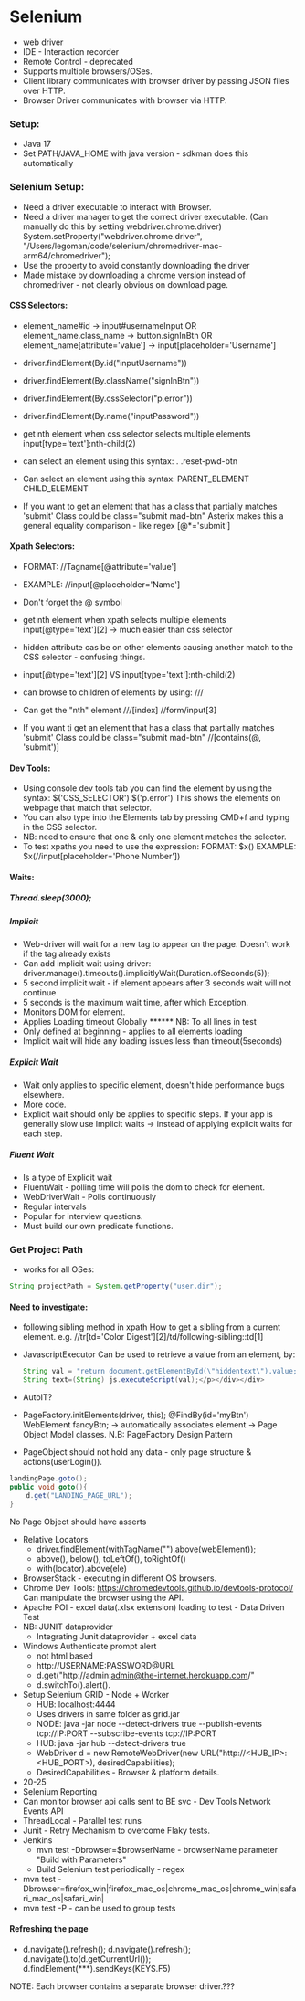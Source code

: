 # Selenium

- web driver
- IDE - Interaction recorder
- Remote Control - deprecated
- Supports multiple browsers/OSes.
- Client library communicates with browser driver by passing JSON files over HTTP.
- Browser Driver communicates with browser via HTTP.

### Setup:

- Java 17
- Set PATH/JAVA_HOME with java version - sdkman does this automatically

### Selenium Setup:

- Need a driver executable to interact with Browser.
- Need a driver manager to get the correct driver executable. (Can manually do this by setting webdriver.chrome.driver)
  System.setProperty("webdriver.chrome.driver", "/Users/legoman/code/selenium/chromedriver-mac-arm64/chromedriver");
- Use the property to avoid constantly downloading the driver
- Made mistake by downloading a chrome version instead of chromedriver - not clearly obvious on download page.

#### CSS Selectors:

- element_name#id -> input#usernameInput
  OR
  element_name.class_name -> button.signInBtn
  OR
  element_name[attribute='value'] -> input[placeholder='Username']

- driver.findElement(By.id("inputUsername"))
- driver.findElement(By.className("signInBtn"))
- driver.findElement(By.cssSelector("p.error"))
- driver.findElement(By.name("inputPassword"))

- get nth element when css selector selects multiple elements
  input[type='text']:nth-child(2)

- can select an element using this syntax:
  .<CLASSNAME>
  .reset-pwd-btn

- Can select an element using this syntax:
  PARENT_ELEMENT CHILD_ELEMENT

- If you want to get an element that has a class that partially matches 'submit'
  Class could be class="submit mad-btn"
  Asterix makes this a general equality comparison - like regex
  <ELEMENT>[@<CLASS>*='submit']


#### Xpath Selectors:

- FORMAT:  //Tagname[@attribute='value']
- EXAMPLE: //input[@placeholder='Name']
- Don't forget the @ symbol
- get nth element when xpath selects multiple elements
  input[@type='text'][2] -> much easier than css selector
- hidden attribute cas be on other elements causing another match to the CSS selector - confusing things.
- input[@type='text'][2] VS input[type='text']:nth-child(2)

- can browse to children of elements by using:
  //<PARENT>/<CHILD>
- Can get the "nth" element
  //<PARENT>/<CHILD>[index]
  //form/input[3]

- If you want ti get an element that has a class that partially matches 'submit'
  Class could be class="submit mad-btn"
  //<ELEMENT>[contains(@<CLASS>, 'submit')]

#### Dev Tools:
- Using console dev tools tab you can find the element by using the syntax:
  $('CSS_SELECTOR')
  $('p.error')
  This shows the elements on webpage that match that selector.
- You can also type into the Elements tab by pressing CMD+f and typing in the CSS selector.
- NB: need to ensure that one & only one element matches the selector.
- To test xpaths you need to use the expression:
  FORMAT:  $x(<EXPRESSION>)
  EXAMPLE: $x(//input[placeholder='Phone Number'])

#### Waits:

##### Thread.sleep(3000);
##### Implicit   
- Web-driver will wait for a new tag to appear on the page. Doesn't work if the tag already exists 
- Can add implicit wait using driver:
  driver.manage().timeouts().implicitlyWait(Duration.ofSeconds(5));
- 5 second implicit wait - if element appears after 3 seconds wait will not continue
- 5 seconds is the maximum wait time, after which Exception.
- Monitors DOM for element.
- Applies Loading timeout Globally ****** NB: To all lines in test
- Only defined at beginning - applies to all elements loading 
- Implicit wait will hide any loading issues less than timeout(5seconds)

##### Explicit Wait  
- Wait only applies to specific element, doesn't hide performance bugs elsewhere.
- More code.
- Explicit wait should only be applies to specific steps.
  If your app is generally slow use Implicit waits -> instead of applying explicit waits for each step.
##### Fluent Wait  
- Is a type of Explicit wait
- FluentWait - polling time will polls the dom to check for element.
- WebDriverWait - Polls continuously 
- Regular intervals
- Popular for interview questions.
- Must build our own predicate functions.

### Get Project Path
- works for all OSes:
```java
String projectPath = System.getProperty("user.dir");
```

#### Need to investigate:
- following sibling method in xpath 
  How to get a sibling from a current element.
  e.g. //tr[td='Color Digest'][2]/td/following-sibling::td[1]
- JavascriptExecutor
  Can be used to retrieve a value from an element, by:
  ```java
  String val = "return document.getElementById(\"hiddentext\").value;";
  String text=(String) js.executeScript(val);</p></div></div>
  ```
- AutoIT?

- PageFactory.initElements(driver, this);
  @FindBy(id='myBtn')
  WebElement fancyBtn; -> automatically associates element -> Page Object Model classes.
  N.B: PageFactory Design Pattern
- PageObject should not hold any data - only page structure & actions(userLogin()).
```java
landingPage.goto();
public void goto(){
    d.get("LANDING_PAGE_URL");        
}
```  
  No Page Object should have asserts

- Relative Locators
  - driver.findElement(withTagName("").above(webElement));
  - above(), below(), toLeftOf(), toRightOf()
  - with(locator).above(ele)
- BrowserStack - executing in different OS browsers.
- Chrome Dev Tools: https://chromedevtools.github.io/devtools-protocol/
  Can manipulate the browser using the API.
- Apache POI - excel data(.xlsx extension) loading to test - Data Driven Test
- NB: JUNIT dataprovider
  - Integrating Junit dataprovider + excel data
- Windows Authenticate prompt alert
  - not html based
  - http://USERNAME:PASSWORD@URL
  - d.get("http://admin:admin@the-internet.herokuapp.com/"
  - d.switchTo().alert().
- Setup Selenium GRID - Node + Worker
  - HUB: localhost:4444
  - Uses drivers in same folder as grid.jar
  - NODE: java -jar <JAR> node --detect-drivers true --publish-events tcp://IP:PORT --subscribe-events tcp://IP:PORT
  - HUB: java -jar <JAR> hub --detect-drivers true
  - WebDriver d = new RemoteWebDriver(new URL("http://<HUB_IP>:<HUB_PORT>), desiredCapabilities);
  - DesiredCapabilities - Browser & platform details.
- 20-25
- Selenium Reporting
- Can monitor browser api calls sent to BE svc - Dev Tools Network Events API
- ThreadLocal - Parallel test runs
- Junit - Retry Mechanism to overcome Flaky tests.
- Jenkins
  - mvn test -Dbrowser=$browserName - browserName parameter "Build with Parameters" 
  - Build Selenium test periodically - regex
- mvn test -Dbrowser=firefox_win|firefox_mac_os|chrome_mac_os|chrome_win|safari_mac_os|safari_win|
- mvn test -P<PROFILE> - can be used to group tests



#### Refreshing the page
- d.navigate().refresh();
  d.navigate().refresh();
  d.navigate().to(d.getCurrentUrl());
  d.findElement(***).sendKeys(KEYS.F5)



















NOTE: Each browser contains a separate browser driver.??? 